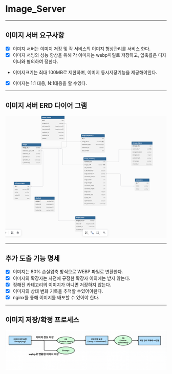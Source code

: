 # Image_Server

---

## 이미지 서버 요구사항 

- [x] 이미지 서버는 이미지 저장 및 각 서비스의 이미지 형상관리를 서비스 한다.
- [x] 이미지 서빙의 성능 향상을 위해 각 이미지는 webp파일로 저장하고, 압축률은 디자이너와 협의하여 정한다.
- 이미지크기는 최대 100MB로 제한하며, 이미지 동시저장기능을 제공해야한다.
- [x] 이미지는 1:1 대응, N:1대응을 할 수있다.


---

## 이미지 서버 ERD 다이어 그램 
![erd.png](readMe_images/erd.png)


---

## 추가 도출  기능 명세

- [x] 이미지는 80% 손실압축 방식으로 WEBP 파일로 변환한다.
- [x] 이미지의 확장자는 사전에 규정한 확장자 이외에는 받지 않는다.
- [x] 정해진 카테고리의 이미지가 아니면 저장하지 않는다.
- [x] 이미지의 상태 변화 기록을 추척할 수있어야한다.
- [x] nginx를 통해 이미지를 배포할 수 있어야 한다.

----

## 이미지 저장/확정 프로세스

![프로세스.png](readMe_images/%ED%94%84%EB%A1%9C%EC%84%B8%EC%8A%A4.png)
